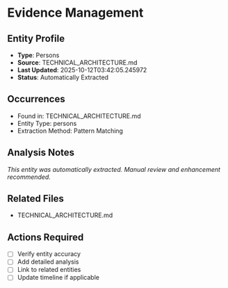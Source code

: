 # Evidence Management

## Entity Profile
- **Type**: Persons
- **Source**: TECHNICAL_ARCHITECTURE.md
- **Last Updated**: 2025-10-12T03:42:05.245972
- **Status**: Automatically Extracted

## Occurrences
- Found in: TECHNICAL_ARCHITECTURE.md
- Entity Type: persons
- Extraction Method: Pattern Matching

## Analysis Notes
*This entity was automatically extracted. Manual review and enhancement recommended.*

## Related Files
- TECHNICAL_ARCHITECTURE.md

## Actions Required
- [ ] Verify entity accuracy
- [ ] Add detailed analysis
- [ ] Link to related entities
- [ ] Update timeline if applicable
